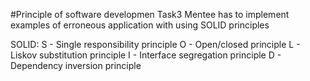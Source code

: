#Principle of software developmen Task3
Mentee has to implement examples of erroneous application with using SOLID principles

SOLID:
S - Single responsibility principle
O - Open/closed principle
L - Liskov substitution principle
I - Interface segregation principle
D - Dependency inversion principle